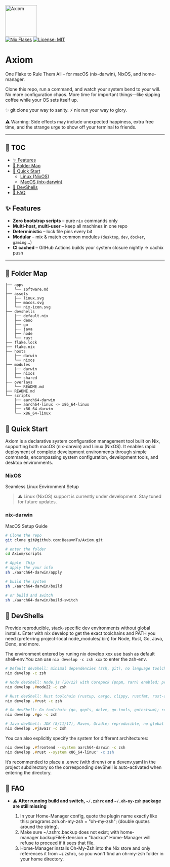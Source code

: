 <div align="left">
<img src="./assets/nix-icon.svg" alt="Axiom" width="100" />
<div>
<a href="https://nixos.org"><img src="https://img.shields.io/badge/Nix-flakes-blue?logo=nixos" alt="Nix Flakes" /></a>

<a href="https://opensource.org/licenses/MIT">
<img src="https://img.shields.io/badge/License-MIT-yellow.svg" alt="License: MIT" />
</a>
</div>
<!-- <div> -->
<!-- [![CI](https://github.com/YOUR_GH_NAME/YOUR_REPO/actions/workflows/build.yml/badge.svg)](https://github.com/YOUR_GH_NAME/YOUR_REPO/actions) -->
<!-- </div> -->
</div>

# Axiom
One Flake to Rule Them All – for macOS (nix-darwin), NixOS, and home-manager.

Clone this repo, run a command, and watch your system bend to your will. No more configuration chaos. More time for important things—like sipping coffee while your OS sets itself up.

✨ git clone your way to sanity.
⚡ nix run your way to glory.

⚠️ Warning: Side effects may include unexpected happiness, extra free time, and the strange urge to show off your terminal to friends.

---

## 📖 TOC
- [✨ Features](#-features)
- [📁 Folder Map](#-folder-map)
- [🚀 Quick Start](#-quick-start)
  - [Linux (NixOS)](#nixos)
  - [MacOS (nix-darwin)](#nix-darwin)
- [🧪 DevShells](#-devshells)
- [🤖 FAQ](#-faq)

## ✨ Features
- **Zero bootstrap scripts** – pure `nix` commands only
- **Multi-host, multi-user** – keep all machines in one repo
- **Deterministic** – lock file pins every bit
- **Modular** – mix & match common modules (`desktop`, `dev`, `docker`, `gaming`…)
- **CI cached** – GitHub Actions builds your system closure nightly → cachix push

---

## 📁 Folder Map

```
├── apps
│   └── software.md
├── assets
│   ├── linux.svg
│   ├── macos.svg
│   └── nix-icon.svg
├── devshells
│   ├── default.nix
│   ├── deno
│   ├── go
│   ├── java
│   ├── node
│   └── rust
├── flake.lock
├── flake.nix
├── hosts
│   ├── darwin
│   └── nixos
├── modules
│   ├── darwin
│   ├── nixos
│   └── shared
├── overlays
│   └── README.md
├── README.md
└── scripts
    ├── aarch64-darwin
    ├── aarch64-linux -> x86_64-linux
    ├── x86_64-darwin
    └── x86_64-linux
```
## 🚀 Quick Start

Axiom is a declarative system configuration management tool built on Nix, supporting both macOS (nix-darwin) and Linux (NixOS). It enables rapid deployment of complete development environments through simple commands, encompassing system configuration, development tools, and desktop environments.

### NixOS
Seamless Linux Environment Setup

> ⚠️ Linux (NixOS) support is currently under development. Stay tuned for future updates.

### nix-darwin
MacOS Setup Guide

```zsh
# Clone the repo
git clone git@github.com:BeauvnTu/Axiom.git

# enter the folder
cd Axiom/scripts

# Apple  Chip
# apply the your info 
sh ./aarch64-darwin/apply 

# build the system
sh ./aarch64-darwin/build

# or build and switch
sh ./aarch64-darwin/build-switch
```

## 🧪 DevShells

Provide reproducible, stack-specific dev environments without global installs. Enter with nix develop to get the exact toolchains and PATH you need (preferring project-local node_modules/.bin) for Node, Rust, Go, Java, Deno, and more.

The environment entered by runing nix develop xxx use bash as default shell-env.You can use `nix develop -c zsh xxx` to enter the zsh-env.

```zsh
# Default devShell: minimal dependencies (zsh, git), no language toolchains.
nix develop -c zsh

# Node devShell: Node.js (20/22) with Corepack (pnpm, Yarn) enabled; prefers project-local node_modules/.bin.
nix develop .#node22 -c zsh

# Rust devShell: Rust toolchain (rustup, cargo, clippy, rustfmt, rust-analyzer); reproducible, no global installs.
nix develop .#rust -c zsh

# Go devShell: Go toolchain (go, gopls, delve, go-tools, gotestsum); reproducible, no global installs.
nix develop .#go -c zsh

# Java devShell: JDK (8/11/17), Maven, Gradle; reproducible, no global installs.
nix develop .#java17 -c zsh 
```

You can also explicitly specify the system for different architectures: 

```zsh
nix develop .#frontend --system aarch64-darwin -c zsh
nix develop .#rust --system x86_64-linux' -c zsh
```

It’s recommended to place a .envrc (with direnv) or a devenv.yaml in the project subdirectory so the corresponding devShell is auto-activated when entering the directory.


## 🤖 FAQ

- **⚠️ After running build and switch, `~/.zshrc` and `~/.oh-my-zsh` package are still missing**  
  
  1. In your Home-Manager config, quote the plugin name exactly like this: programs.zsh.oh-my-zsh = "oh-my-zsh"; (double quotes around the string).
  2. Make sure ~/.zshrc.backup does not exist; with home-manager.backupFileExtension = "backup" Home-Manager will refuse to proceed if it sees that file.
  3. Home-Manager installs Oh-My-Zsh into the Nix store and only references it from ~/.zshrc, so you won't find an oh-my-zsh folder in your home directory.
